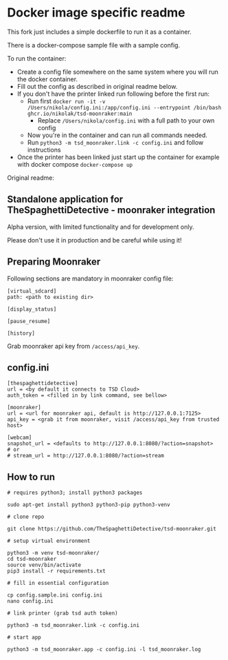 # Docker image specific readme

This fork just includes a simple dockerfile to run it as a container.

There is a docker-compose sample file with a sample config.

To run the container:

- Create a config file somewhere on the same system where you will run the docker container.
- Fill out the config as described in original readme below.
- If you don't have the printer linked run following before the first run:
    - Run
      first `docker run -it -v /Users/nikola/config.ini:/app/config.ini --entrypoint /bin/bash ghcr.io/nikolak/tsd-moonraker:main`
        - Replace `/Users/nikola/config.ini` with a full path to your own config
    - Now you're in the container and can run all commands needed.
    - Run `python3 -m tsd_moonraker.link -c config.ini` and follow instructions
- Once the printer has been linked just start up the container for example with docker compose `docker-compose up`

Original readme:

Standalone application for TheSpaghettiDetective - moonraker integration
------------------------------------------------------------------------

Alpha version, with limited functionality and for development only.

Please don't use it in production and be careful while using it!


Preparing Moonraker
-------------------

Following sections are mandatory in moonraker config file:

```
[virtual_sdcard]
path: <path to existing dir>

[display_status]

[pause_resume]

[history]

```

Grab moonraker api key from ```/access/api_key```.


config.ini
----------

```
[thespaghettidetective]
url = <by default it connects to TSD Cloud>
auth_token = <filled in by link command, see bellow>

[moonraker]
url = <url for moonraker api, default is http://127.0.0.1:7125>
api_key = <grab it from moonraker, visit /access/api_key from trusted host>

[webcam]
snapshot_url = <defaults to http://127.0.0.1:8080/?action=snapshot>
# or
# stream_url = http://127.0.0.1:8080/?action=stream
```

How to run
----------

    # requires python3; install python3 packages

    sudo apt-get install python3 python3-pip python3-venv

    # clone repo

    git clone https://github.com/TheSpaghettiDetective/tsd-moonraker.git

    # setup virtual environment

    python3 -m venv tsd-moonraker/
    cd tsd-moonraker
    source venv/bin/activate
    pip3 install -r requirements.txt

    # fill in essential configuration

    cp config.sample.ini config.ini
    nano config.ini

    # link printer (grab tsd auth token)

    python3 -m tsd_moonraker.link -c config.ini

    # start app

    python3 -m tsd_moonraker.app -c config.ini -l tsd_moonraker.log
